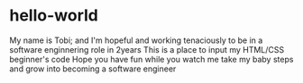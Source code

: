 # hello-world

My name is Tobi; and I'm hopeful and working tenaciously to be in a software enginnering role in 2years
This is a place to input my HTML/CSS beginner's code
Hope you have fun while you watch me take my baby steps and grow into becoming a software engineer
